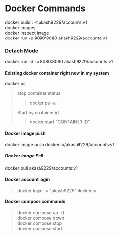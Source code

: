 # Docker Commands

docker build . -t akash9229/accounts:v1 <br/>
docker images <br/>
docker inspect image <IMAGE ID> <br/>
docker run -p 8080:8080 akash9229/accounts:v1 <br/>

### Detach Mode
docker run -d -p 8080:8080 akash9229/accounts:v1 <br/>

#### Existing docker container right now in my system
docker ps <br/>
> stop container status
>> docker ps -a <br/>

>Start by container id
>> docker start "CONTAINER ID"

#### Docker image push
docker image push docker.io/akash9229/accounts:v1

##### Docker image Pull
docker pull akash9229/accounts:v1

#### Docker account login
> docker login -u "akash9229" docker.io

#### Docker compose commands
> docker compose up -d <br/>
> docker compose down <br/>
> docker compose stop <br/>
> docker compose start